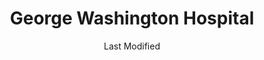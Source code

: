 ---
layout: location-page
date: Last Modified
description: "Local COVID-19 testing is available at George Washington Hospital in Washington, DC, District Of Columbia, USA."
permalink: "locations/district-of-columbia/washington-dc/george-washington-hospital/"
tags:
  - locations
  - district-of-columbia
title: George Washington Hospital
uniqueName: george-washington-hospital
state: District Of Columbia
stateAbbr: DC
hood: "Washington, DC"
address: "900 23rd St NW"
city: "Washington, DC"
zip: "20037"
zipsNearby: "17329 17340 17349 25414 25423 25410 25425 25430 25432 25438 25441 25442 25443 25446 20001 20002 20003 20004 20005 20006 20007 20008 20009 20010 20011 20012 20013 20015 20016 20017 20018 20019 20020 20022 20023 20024 20026 20027 20029 20030 20032 20033 20035 20036 20037 20038 20039 20040 20041 20042 20043 20044 20045 20046 20047 20049 20050 20051 20052 20053 20055 20056 20057 20058 20059 20060 20061 20062 20063 20064 20065 20066 20067 20068 20069 20070 20071 20073 20074 20075 20076 20077 20078 20080 20081 20082 20088 20090 20091 20097 20098 20201 20202 20203 20204 20206 20207 20208 20210 20211 20212 20213 20214 20215 20216 20217 20218 20219 20220 20221 20222 20223 20224 20226 20227 20228 20229 20230 20232 20233 20235 20237 20238 20239 20240 20241 20242 20244 20245 20250 20251 20254 20260 20261 20262 20265 20266 20268 20270 20277 20289 20299 20301 20303 20306 20307 20310 20314 20317 20318 20319 20330 20340 20350 20355 20370 20372 20373 20374 20375 20376 20380 20388 20389 20390 20391 20392 20393 20394 20395 20398 20401 20402 20403 20404 20405 20406 20407 20408 20409 20410 20411 20412 20413 20414 20415 20416 20417 20418 20419 20420 20421 20422 20423 20424 20425 20426 20427 20428 20429 20431 20433 20434 20435 20436 20437 20439 20440 20441 20442 20444 20447 20451 20453 20456 20460 20463 20468 20469 20470 20472 20500 20501 20502 20503 20504 20505 20506 20507 20508 20509 20510 20511 20515 20520 20521 20522 20523 20524 20525 20526 20527 20528 20529 20530 20531 20532 20533 20534 20535 20536 20537 20538 20539 20540 20541 20542 20543 20544 20546 20547 20548 20549 20551 20552 20553 20554 20555 20557 20558 20559 20560 20565 20566 20570 20571 20572 20573 20575 20576 20577 20578 20579 20580 20581 20585 20586 20590 20591 20593 20594 20597 20599 20606 20607 20701 20608 20861 20862 20609 20838 20610 20839 20611 20704 20705 20612 20810 20811 20813 20814 20815 20816 20817 20824 20825 20827 20889 20892 20894 20710 20715 20716 20717 20718 20719 20720 20721 20841 20613 20722 20833 20615 20616 20617 20866 20618 20818 20619 20620 20731 20743 20747 20753 20791 20799 20621 20622 20623 20732 20733 20871 20624 20735 20625 20740 20741 20742 20626 20627 20872 20751 20842 20629 20630 20754 20632 20755 20744 20745 20749 20750 20758 20759 20877 20878 20879 20882 20883 20884 20885 20886 20898 20899 20765 20896 20874 20875 20876 20812 20769 20634 20768 20770 20771 20776 20635 20777 20636 20637 20639 20781 20782 20783 20784 20785 20787 20788 20640 20643 20645 20794 20891 20895 20703 20706 20646 20707 20708 20709 20723 20724 20725 20726 20650 20653 20711 20656 20657 20658 20659 20660 20712 20661 20662 20664 20682 20714 20830 20832 20736 20667 20670 20674 20675 20837 20676 20677 20678 20697 20790 20797 20737 20738 20847 20848 20849 20850 20851 20852 20853 20854 20855 20857 20859 20684 20685 20686 20860 20763 20764 20901 20902 20903 20904 20905 20906 20907 20908 20910 20911 20912 20913 20914 20915 20916 20918 20993 20997 20688 20868 20897 20689 20690 20746 20748 20752 20757 20762 20779 20772 20773 20774 20775 20792 20692 20601 20602 20603 20604 20880 20693 20778 20695 20588 20598 21010 21009 21710 21401 21403 21404 21405 21409 21411 21412 21402 21012 21013 21092 21201 21202 21203 21204 21205 21206 21207 21208 21209 21210 21211 21212 21213 21214 21215 21216 21217 21218 21219 21220 21221 21222 21223 21224 21225 21226 21227 21228 21229 21230 21231 21233 21234 21235 21236 21237 21239 21240 21241 21244 21250 21251 21252 21263 21264 21270 21273 21275 21278 21279 21280 21281 21282 21284 21285 21286 21287 21288 21289 21290 21297 21298 21014 21015 21017 21609 21610 21713 21020 21612 21714 21022 21715 21716 21758 21717 21718 21023 21613 21719 21720 21617 21027 21619 21620 21690 21721 21622 21623 21656 21029 21030 21031 21065 21044 21045 21046 21625 21114 21032 21035 21036 21601 21037 21040 21041 21042 21043 21727 21733 21047 21048 21634 21050 21051 21052 21701 21702 21703 21704 21705 21709 21053 21734 21054 21056 21057 21060 21061 21062 21737 21738 21071 21638 21074 21075 21076 21077 21641 21082 21084 21755 21085 21756 21757 21087 21759 21762 21090 21723 21765 21093 21094 21088 21102 21105 21106 21769 21108 21111 21770 21771 21773 21652 21653 21754 21774 21775 21776 21113 21117 21654 21120 21122 21123 21128 21130 21131 21777 21657 21658 21133 21136 21139 21660 21140 21661 21778 21779 21662 21780 21624 21647 21663 21664 21144 21146 21782 21665 21150 21783 21152 21153 21666 21667 21784 21787 21669 21788 21671 21673 21790 21791 21792 21155 21156 21793 21794 21157 21158 21161 21162 21676 21797 21798 21104 21163 21648 21677 21678 21679 20105 22301 22302 22303 22304 22305 22306 22307 22308 22309 22310 22311 22312 22313 22314 22315 22320 22331 22332 22333 22334 20106 22003 22201 22202 22203 22204 22205 22206 22207 22209 22210 22211 22212 22213 22214 22215 22216 22217 22219 22222 22225 22226 22227 22230 22240 22241 22242 22243 22244 22245 22246 20146 20147 20148 20149 22712 22611 20135 22716 22620 22714 20136 20137 20138 20139 20143 20119 20120 20121 20122 22622 20124 22701 20144 20101 20102 20103 20104 20189 22025 22026 22718 20151 20152 20153 22030 22031 22032 22033 22034 22035 22036 22037 22038 22039 22040 22041 22042 22043 22044 22046 22627 22640 22060 22623 22630 20155 20156 22720 22066 20158 20159 20168 20169 20170 20171 20172 20190 20191 20192 20194 20195 20196 22095 22096 22639 22724 20175 20176 20177 20178 22726 22736 22642 22079 22199 20180 22067 22101 22102 22103 22106 22107 22108 22109 20108 20109 20110 20111 20112 20113 22643 20115 20116 20117 20118 22728 22646 22121 22122 20181 20182 22081 22082 22116 22119 22125 20128 20129 20131 20132 20134 20160 22134 22135 20140 22734 22118 22737 22746 20141 20142 22739 22009 22015 22150 22151 22152 22153 22156 22158 22159 22160 22161 22656 20163 20164 20165 20166 20167 22741 22742 20198 22172 20130 20184 20185 22027 22124 22180 22181 22182 22183 22185 20186 20187 20188 22747 20197 22663 22191 22192 22193 22194 22195 22427 22428 22433 22438 22509 22442 22443 22446 22448 22451 22401 22402 22403 22404 22405 22406 22407 22408 22412 22463 22469 22471 22476 22481 22485 22544 22508 22520 22558 22581 22524 22526 22535 22538 22545 22547 22551 22553 22430 22554 22555 22556 22565 22580 56901 56902 56904 56915 56920 56933 56944 56945 56950 56965 56972 20107 20193 20199 21098 21260 21261 21265 21268 21274 21283 21606 21681 21682 21683 21684 21685 21686 21687 21688 22047 22092 22093 22120 22184 22218 22223 22229 22234 22321 22336 25429" 
mapUrl: "http://maps.apple.com/?q=George+Washington+Hospital&address=900+23rd+St+NW,Washington+DC,District+Of+Columbia,20037"
locationType: Drive-thru or walk-up
phone: "202-741-2765"
website: "https://forms.office.com/Pages/ResponsePage.aspx?id=dQGE_kV4nkCNB_KAPn0qAb-4-UmmFghJiaKcnpuPSmJUN08wR043V09aWDRBVjMwSFpYVzM3QkMxNS4u"
onlineBooking: undefined
closed: undefined
closedUpdate: June 30th, 2020
notes: "By appointment only. Requires doctor's referral."
days: Weekdays
hours: 9:30AM-3:30PM
ctaMessage: Learn more
ctaUrl: "https://forms.office.com/Pages/ResponsePage.aspx?id=dQGE_kV4nkCNB_KAPn0qAb-4-UmmFghJiaKcnpuPSmJUN08wR043V09aWDRBVjMwSFpYVzM3QkMxNS4u"
---